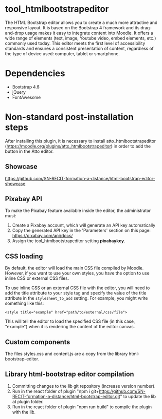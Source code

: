 # tool_htmlbootstrapeditor

The HTML Bootstrap editor allows you to create a much more attractive and responsive layout. It is based on the Bootstrap 4 framework and its drag-and-drop usage makes it easy to integrate content into Moodle. It offers a wide range of elements (text, image, Youtube video, embed elements, etc.) commonly used today. This editor meets the first level of accessibility standards and ensures a consistent presentation of content, regardless of the type of device used: computer, tablet or smartphone.

# Dependencies
* Bootstrap 4.6
* jQuery
* FontAwesome

# Non-standard post-installation steps
After installing this plugin, it is necessary to install atto_htmlbootstrapeditor (https://moodle.org/plugins/atto_htmlbootstrapeditor) in order to add the button in the Atto editor.

## Showcase
https://github.com/SN-RECIT-formation-a-distance/html-bootstrap-editor-showcase

## Pixabay API
To make the Pixabay feature available inside the editor, the administrator must:
1. Create a Pixabay account, which will generate an API key automatically
2. Copy the generated API key in the 'Parameters' section on this page: https://pixabay.com/api/docs/
3. Assign the tool_htmlbootstrapeditor setting **pixabaykey**.

## CSS loading
By default, the editor will load the main CSS file compiled by Moodle. However, if you want to use your own styles, you have the option to use inline CSS or external CSS files.

To use inline CSS or an external CSS file with the editor, you will need to add the title attribute to your style tag and specify the value of the title attribute in the ``stylesheet_to_add`` setting. For example, you might write something like this:

``<style title="example" href="path/to/external/css/file">``

This will tell the editor to load the specified CSS file (in this case, "example") when it is rendering the content of the editor canvas.

## Custom components
The files styles.css and content.js are a copy from the library html-bootstrap-editor.

## Library html-bootstrap editor compilation 
1. Committing changes to the lib git repository (increase version number).
2. Run in the react folder of plugin "npm i git+https://github.com/SN-RECIT-formation-a-distance/html-bootstrap-editor.git" to update the lib at plugin folder.
3. Run in the react folder of plugin "npm run build" to compile the plugin with the lib.
